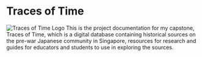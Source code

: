 # Traces of Time
![Traces of Time Logo](http://ctsdh.org/tracesoftime/wp-content/uploads/2021/03/cropped-traces-logo.png)
This is the project documentation for my capstone, Traces of Time, which is a digital database containing historical sources 
on the pre-war Japanese community in Singapore, resources for research and guides for educators and students to use in exploring the 
sources.
